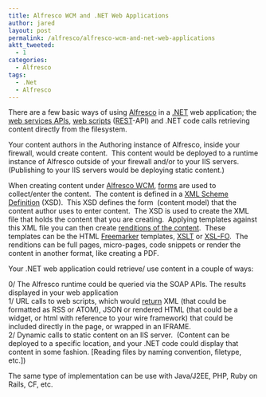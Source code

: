 ```yaml
---
title: Alfresco WCM and .NET Web Applications
author: jared
layout: post
permalink: /alfresco/alfresco-wcm-and-net-web-applications
aktt_tweeted:
  - 1
categories:
  - Alfresco
tags:
  - .Net
  - Alfresco
---
```

There are a few basic ways of using <a href="http://www.alfresco.com" target="_blank">Alfresco</a> in a <a href="http://en.wikipedia.org/wiki/.NET_Framework" target="_blank">.NET</a> web application; the <a href="http://wiki.alfresco.com/wiki/Alfresco_Content_Management_Web_Services" target="_blank">web services APIs</a>, <a href="http://wiki.alfresco.com/wiki/Web_Scripts" target="_blank">web scripts</a> (<a href="http://en.wikipedia.org/wiki/REST" target="_blank">REST</a>-API) and .NET code calls retrieving content directly from the filesystem.

Your content authors in the Authoring instance of Alfresco, inside your firewall, would create content.  This content would be deployed to a runtime instance of Alfresco outside of your firewall and/or to your IIS servers.  (Publishing to your IIS servers would be deploying static content.)

When creating content under <a href="http://wiki.alfresco.com/wiki/Web_Content_Management" target="_blank">Alfresco WCM</a>, <a href="http://wiki.alfresco.com/wiki/Forms_Developer_Guide" target="_blank">forms</a> are used to collect/enter the content.  The content is defined in a [XML Scheme Definition][1] (XSD).  This XSD defines the form  (content model) that the content author uses to enter content.  The XSD is used to create the XML file that holds the content that you are creating.  Applying templates against this XML file you can then create <a href="http://wiki.alfresco.com/wiki/Forms_Developer_Guide#Rendering_Engines" target="_blank">renditions of the content</a>.  These templates can be the HTML <a href="http://en.wikipedia.org/wiki/FreeMarker" target="_blank">Freemarker</a> templates, <a href="http://en.wikipedia.org/wiki/XSLT" target="_blank">XSLT</a> or <a href="http://en.wikipedia.org/wiki/XSL-FO" target="_blank">XSL-FO</a>.  The renditions can be full pages, micro-pages, code snippets or render the content in another format, like creating a PDF.

Your .NET web application could retrieve/ use content in a couple of ways:

0/ The Alfresco runtime could be queried via the SOAP APIs. The results displayed in your web application  
1/ URL calls to web scripts, which would <a href="http://wiki.alfresco.com/wiki/Web_Scripts_Framework#HTTP_Response_Formats" target="_blank">return</a> XML (that could be formatted as RSS or ATOM), JSON or rendered HTML (that could be a widget, or html with reference to your wire framework) that could be included directly in the page, or wrapped in an IFRAME.  
2/ Dynamic calls to static content on an IIS server.  (Content can be deployed to a specific location, and your .NET code could display that content in some fashion. [Reading files by naming convention, filetype, etc.])

The same type of implementation can be use with Java/J2EE, PHP, Ruby on Rails, CF, etc.

 [1]: http://en.wikipedia.org/wiki/XSD